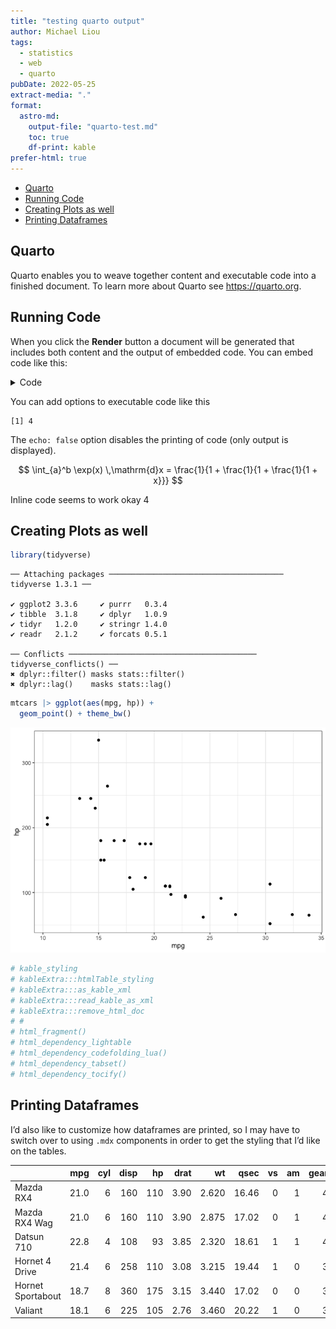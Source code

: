 ```yaml
---
title: "testing quarto output"
author: Michael Liou
tags:
  - statistics
  - web
  - quarto
pubDate: 2022-05-25
extract-media: "."
format: 
  astro-md:
    output-file: "quarto-test.md"
    toc: true
    df-print: kable
prefer-html: true
---
```


-   <a href="#quarto" id="toc-quarto">Quarto</a>
-   <a href="#running-code" id="toc-running-code">Running Code</a>
-   <a href="#creating-plots-as-well"
    id="toc-creating-plots-as-well">Creating Plots as well</a>
-   <a href="#printing-dataframes" id="toc-printing-dataframes">Printing
    Dataframes</a>

<script src="quarto-test_files/libs/kePrint-0.0.1/kePrint.js"></script>
<link href="quarto-test_files/libs/lightable-0.0.1/lightable.css" rel="stylesheet" />

## Quarto

Quarto enables you to weave together content and executable code into a
finished document. To learn more about Quarto see <https://quarto.org>.

## Running Code

When you click the **Render** button a document will be generated that
includes both content and the output of embedded code. You can embed
code like this:

<details>
<summary>Code</summary>

``` r
> 1 + 1
> x <- 1:10
> y <- rnorm(10)
> mod <- lm(y~x)
> summary(mod)
## [1] 2
## 
## Call:
## lm(formula = y ~ x)
## 
## Residuals:
##     Min      1Q  Median      3Q     Max 
## -1.2193 -0.5350  0.2335  0.6185  0.7891 
## 
## Coefficients:
##             Estimate Std. Error t value Pr(>|t|)
## (Intercept) -0.66961    0.53691  -1.247    0.248
## x            0.01960    0.08653   0.226    0.827
## 
## Residual standard error: 0.786 on 8 degrees of freedom
## Multiple R-squared:  0.00637,    Adjusted R-squared:  -0.1178 
## F-statistic: 0.05129 on 1 and 8 DF,  p-value: 0.8265
```

</details>

You can add options to executable code like this

    [1] 4

The `echo: false` option disables the printing of code (only output is
displayed).

$$
\int_{a}^b \exp(x) \,\mathrm{d}x = \frac{1}{1 + \frac{1}{1 + \frac{1}{1 + x}}}
$$

Inline code seems to work okay 4

## Creating Plots as well

``` r
library(tidyverse)
```

    ── Attaching packages ─────────────────────────────────────── tidyverse 1.3.1 ──

    ✔ ggplot2 3.3.6     ✔ purrr   0.3.4
    ✔ tibble  3.1.8     ✔ dplyr   1.0.9
    ✔ tidyr   1.2.0     ✔ stringr 1.4.0
    ✔ readr   2.1.2     ✔ forcats 0.5.1

    ── Conflicts ────────────────────────────────────────── tidyverse_conflicts() ──
    ✖ dplyr::filter() masks stats::filter()
    ✖ dplyr::lag()    masks stats::lag()

``` r
mtcars |> ggplot(aes(mpg, hp)) +
  geom_point() + theme_bw() 
```

![](./quarto-test.markdown_strict_files/figure-markdown_strict/unnamed-chunk-3-1.png)

``` r
# kable_styling
# kableExtra:::htmlTable_styling
# kableExtra:::as_kable_xml
# kableExtra:::read_kable_as_xml
# kableExtra:::remove_html_doc
# # 
# html_fragment()
# html_dependency_lightable
# html_dependency_codefolding_lua()
# html_dependency_tabset()
# html_dependency_tocify()
```

## Printing Dataframes

I’d also like to customize how dataframes are printed, so I may have to
switch over to using `.mdx` components in order to get the styling that
I’d like on the tables.

<table class=" nord_table" style="margin-left: auto; margin-right: auto;">
 <thead>
  <tr>
   <th style="text-align:left;">   </th>
   <th style="text-align:right;"> mpg </th>
   <th style="text-align:right;"> cyl </th>
   <th style="text-align:right;"> disp </th>
   <th style="text-align:right;"> hp </th>
   <th style="text-align:right;"> drat </th>
   <th style="text-align:right;"> wt </th>
   <th style="text-align:right;"> qsec </th>
   <th style="text-align:right;"> vs </th>
   <th style="text-align:right;"> am </th>
   <th style="text-align:right;"> gear </th>
   <th style="text-align:right;"> carb </th>
  </tr>
 </thead>
<tbody>
  <tr>
   <td style="text-align:left;"> Mazda RX4 </td>
   <td style="text-align:right;"> 21.0 </td>
   <td style="text-align:right;"> 6 </td>
   <td style="text-align:right;"> 160 </td>
   <td style="text-align:right;"> 110 </td>
   <td style="text-align:right;"> 3.90 </td>
   <td style="text-align:right;"> 2.620 </td>
   <td style="text-align:right;"> 16.46 </td>
   <td style="text-align:right;"> 0 </td>
   <td style="text-align:right;"> 1 </td>
   <td style="text-align:right;"> 4 </td>
   <td style="text-align:right;"> 4 </td>
  </tr>
  <tr>
   <td style="text-align:left;"> Mazda RX4 Wag </td>
   <td style="text-align:right;"> 21.0 </td>
   <td style="text-align:right;"> 6 </td>
   <td style="text-align:right;"> 160 </td>
   <td style="text-align:right;"> 110 </td>
   <td style="text-align:right;"> 3.90 </td>
   <td style="text-align:right;"> 2.875 </td>
   <td style="text-align:right;"> 17.02 </td>
   <td style="text-align:right;"> 0 </td>
   <td style="text-align:right;"> 1 </td>
   <td style="text-align:right;"> 4 </td>
   <td style="text-align:right;"> 4 </td>
  </tr>
  <tr>
   <td style="text-align:left;"> Datsun 710 </td>
   <td style="text-align:right;"> 22.8 </td>
   <td style="text-align:right;"> 4 </td>
   <td style="text-align:right;"> 108 </td>
   <td style="text-align:right;"> 93 </td>
   <td style="text-align:right;"> 3.85 </td>
   <td style="text-align:right;"> 2.320 </td>
   <td style="text-align:right;"> 18.61 </td>
   <td style="text-align:right;"> 1 </td>
   <td style="text-align:right;"> 1 </td>
   <td style="text-align:right;"> 4 </td>
   <td style="text-align:right;"> 1 </td>
  </tr>
  <tr>
   <td style="text-align:left;"> Hornet 4 Drive </td>
   <td style="text-align:right;"> 21.4 </td>
   <td style="text-align:right;"> 6 </td>
   <td style="text-align:right;"> 258 </td>
   <td style="text-align:right;"> 110 </td>
   <td style="text-align:right;"> 3.08 </td>
   <td style="text-align:right;"> 3.215 </td>
   <td style="text-align:right;"> 19.44 </td>
   <td style="text-align:right;"> 1 </td>
   <td style="text-align:right;"> 0 </td>
   <td style="text-align:right;"> 3 </td>
   <td style="text-align:right;"> 1 </td>
  </tr>
  <tr>
   <td style="text-align:left;"> Hornet Sportabout </td>
   <td style="text-align:right;"> 18.7 </td>
   <td style="text-align:right;"> 8 </td>
   <td style="text-align:right;"> 360 </td>
   <td style="text-align:right;"> 175 </td>
   <td style="text-align:right;"> 3.15 </td>
   <td style="text-align:right;"> 3.440 </td>
   <td style="text-align:right;"> 17.02 </td>
   <td style="text-align:right;"> 0 </td>
   <td style="text-align:right;"> 0 </td>
   <td style="text-align:right;"> 3 </td>
   <td style="text-align:right;"> 2 </td>
  </tr>
  <tr>
   <td style="text-align:left;"> Valiant </td>
   <td style="text-align:right;"> 18.1 </td>
   <td style="text-align:right;"> 6 </td>
   <td style="text-align:right;"> 225 </td>
   <td style="text-align:right;"> 105 </td>
   <td style="text-align:right;"> 2.76 </td>
   <td style="text-align:right;"> 3.460 </td>
   <td style="text-align:right;"> 20.22 </td>
   <td style="text-align:right;"> 1 </td>
   <td style="text-align:right;"> 0 </td>
   <td style="text-align:right;"> 3 </td>
   <td style="text-align:right;"> 1 </td>
  </tr>
</tbody>
</table>
